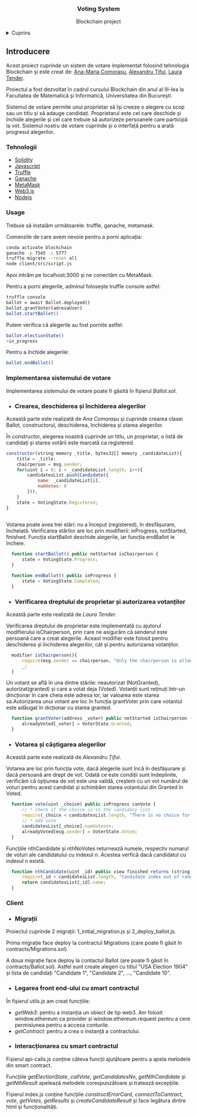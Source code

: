 <!-- README template used: https://github.com/othneildrew/Best-README-Template -->

<h3 align="center">Voting System</h3>
  <p align="center">
    Blockchain project
  </p>

<!-- TABLE OF CONTENTS -->
<details>
  <summary>Cuprins</summary>
  <ol>
    <li>Introducere</li>
    <li>Tehnologii</li>
    <li>Usage</li>
    <li>
        Implementarea sistemului de votare
        <ul>
            <li> Crearea, deschiderea și închiderea alegerilor </li>
            <li> Verificarea dreptului de proprietar și autorizarea votanților </li>
            <li> Votarea și câștigarea alegerilorVotarea și câștigarea alegerilor </li>
        </ul>
    </li>
    <li>
        Client
        <ul>
            <li> Migrații </li>
            <li> Legarea front end-ului cu smart contractul </li>
            <li> Interacționarea cu smart contractul </li>
        </ul>
    </li>
  </ol>
</details>

## Introducere

Acest proiect cuprinde un sistem de votare implementat folosind tehnologia Blockchain și este creat de: <a href="https://github.com/anacomo">Ana-Maria Comorașu</a>,
<a href="https://github.com/tifui-alexandru/">Alexandru Țifui</a>,
<a href="https://github.com/lauratender">Laura Tender</a>.

Proiectul a fost dezvoltat în cadrul cursului Blockchain din anul al III-lea la Facultatea de Matematică și Informatică, Universitatea din București.

Sistemul de votare permite unui proprietar să își creeze o alegere cu scop sau un titlu și să adauge candidați. Proprietarul este cel care deschide și închide alegerile și cel care trebuie să autorizeze persoanele care participă la vot. Sistemul nostru de votare cuprinde și o interfață pentru a arată progresul alegerilor.

### Tehnologii

* [Solidity](https://docs.soliditylang.org/en/v0.8.13/)
* [Javascript](https://www.javascript.com/)
* [Truffle](https://trufflesuite.com/)
* [Ganache](https://trufflesuite.com/ganache/)
* [MetaMask](https://metamask.io/)
* [Web3.js](https://web3js.readthedocs.io/en/v1.7.3/)
* [Nodejs](https://nodejs.org/en/)

### Usage

Trebuie să instalăm următoarele: truffle, ganache, metamask.

Comenzile de care avem nevoie pentru a porni aplicația:
```bash
conda activate blockchain
ganache -p 7545 -i 5777
truffle migrate --reset all
node client/src/script.js
```
Apoi intrăm pe localhost:3000 și ne conectăm cu MetaMask.

Pentru a porni alegerile, adminul folosește truffle console astfel:
```bash
truffle console
ballot = await Ballot.deployed()
ballot.grantVoter(adresaUser)
ballot.startBallot()
```
Putem verifica că alegerile au fost pornite astfel:
```bash
ballot.electionState()
>in_progress
```

Pentru a închide alegerile:
```bash
ballot.endBallot()
```

### Implementarea sistemului de votare

Implementarea sistemului de votare poate fi găsită în fișierul _Ballot.sol_.

* ### Crearea, deschiderea și închiderea alegerilor

Această parte este realizată de *Ana Comorașu* și cuprinde crearea clasei Ballot, constructorul, deschiderea, închiderea și starea alegerilor.

În constructor, alegerea noastră cuprinde un titlu, un proprietar, o listă de candidați și starea votării este marcată ca registered.

```javascript
constructor(string memory _title, bytes32[] memory _candidateList){
    title = _title;
    chairperson = msg.sender;
    for(uint i = 0; i < _candidateList.length; i++){
        candidatesList.push(Candidate({
            name: _candidateList[i],
            numVotes: 0
        }));
    }
    state = VotingState.Registered;
}
       
```

Votarea poate avea trei stări: nu a început (registered), în desfășurare, încheiată. Verificarea stărilor are loc prin modifierii: inProgress, notStarted, finished. Funcția startBallot deschide alegerile, iar funcția endBallot le încheie.

```javascript
  function startBallot() public notStarted isChairperson {
      state = VotingState.Progress;
  }

  function endBallot() public inProgress {
      state = VotingState.Completed;
  }
```

* ### Verificarea dreptului de proprietar și autorizarea votanților

Această parte este realizată de *Laura Tender*.

Verificarea dreptului de proprietar este implementată cu ajutorul modifierului isChairperson, prin care ne asigurăm că senderul este persoană care a creat alegerile. Aceast modifier este folosit pentru deschiderea și închiderea alegerilor, cât și pentru autorizarea votanților.

```javascript
  modifier isChairperson(){
      require(msg.sender == chairperson, "Only the chairperson is allowed.");
      _;
  }
```

Un votant se află în una dintre stările: neautorizat (NotGranted), autorizat(granted) și care a votat deja (Voted). Votanții sunt reținuți într-un dincționar în care cheia este adresa lor, iar valoarea este starea sa.Autorizarea unui votant are loc în funcția grantVoter prin care votantul este adăugat în dicționar cu starea granted.

```javascript
  function grantVoter(address _voter) public notStarted isChairperson {
      alreadyVoted[_voter] = VoterState.Granted;
  }
```

* ### Votarea și câștigarea alegerilor

Această parte este realizată de *Alexandru Țifui*.

Votarea are loc prin funcția vote, dacă alegerile sunt încă în desfășurare și dacă persoană are drept de vot. Odată ce este condiții sunt îndeplinite, verificăm că opțiunea de vot este una validă, creștem cu un vot numărul de voturi pentru acest candidat și schimbăm starea votantului din Granted în Voted.

```javascript
  function vote(uint _choice) public inProgress canVote {
      // * check if the choice is in the candidacy list
      require(_choice < candidatesList.length, "There is no choice for this");
      // * add vote
      candidatesList[_choice].numVotes++;
      alreadyVoted[msg.sender] = VoterState.Voted;
  }
```

Funcțiile nthCandidate și nthNoVotes returnează numele, respectiv numarul de voturi ale candidatului cu indexul n. Acestea verfică dacă candidatul cu indexul n există.

```javascript
  function nthCandidate(uint _id) public view finished returns (string memory) {
      require(_id < candidatesList.length, "Candidate index out of range");
      return candidatesList[_id].name;
  }
```

### Client
* ### Migrații
Proiectul cuprinde 2 migrații: 1_initial_migration.js și 2_deploy_ballot.js.

Prima migrație face deploy la contractul Migrations (care poate fi găsit în contracts/Migrations.sol).

A doua migrație face deploy la contactul Ballot (are poate fi găsit în contracts/Ballot.sol). Astfel sunt create alegeri cu titlul "USA Election 1904" și lista de candidați "Candidate 1", "Candidate 2", ..., "Candidate 10".

* ### Legarea front end-ului cu smart contractul

În fișierul utils.js am creat funcțiile:
- *getWeb3*: pentru a instanția un obiect de tip web3. Am folosit window.ethereum ca provider și window.ethereum.request pentru a cere permisiunea pentru a accesa conturile.
- *getContract*: pentru a crea o instanță a contractului.

* ### Interacționarea cu smart contractul

Fișierul api-calls.js conține câteva funcții ajutătoare pentru a apela metodele din smart contract.

Funcțiile *getElectionState*, *callVote*, *getCandidatesNo*, *getNthCandidate* și *getNthResult* apelează metodele corespunzătoare și tratează excepțiile.  

Fișierul index.js conține funcțiile *constructErrorCard*, *connectToContract*, *vote*, *getVotes*, *getResults* și *createCandidateResult* și face legătura dintre html și funcționalități.